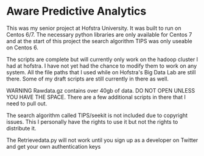 # Aware Predictive Analytics 

This was my senior project at Hofstra University. It was built to run on Centos 6/7. The necessary python libraries are only available for Centos 7 and at the start of this project the search algorithm TIPS was only useable on Centos 6. 


The scripts are complete but will currently only work on the hadoop cluster I had at hofstra. I have not yet had the chance to modify them to work on any system. All the file paths that I used while on Hofstra's Big Data Lab are still there. Some of my draft scripts are still currently in there as well. 


WARNING Rawdata.gz contains over 40gb of data. DO NOT OPEN UNLESS YOU HAVE THE SPACE. There are a few additional scripts in there that I need to pull out. 

The search algorithm called TIPS/seekit is not included due to copyright issues. This I personally have the rights to use it but not the rights to distribute it. 

The Retrievedata.py will not work until you sign up as a developer on Twitter and get your own authentication keys
